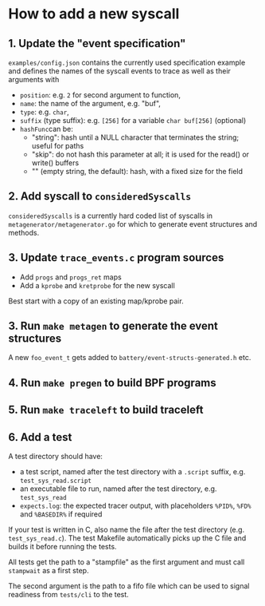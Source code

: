 # How to add a new syscall

## 1. Update the "event specification"

`examples/config.json` contains the currently used specification example and
defines the names of the syscall events to trace as well as their arguments
with

* `position`: e.g. `2` for second argument to function,
* `name`: the name of the argument, e.g. "buf",
* `type`: e.g. `char`,
* `suffix` (type suffix): e.g. `[256]` for a variable `char buf[256]` (optional)
* `hashFunc`can be:
  * "string": hash until a NULL character that terminates the string; useful for paths
  * "skip": do not hash this parameter at all; it is used for the read() or write() buffers
  * "" (empty string, the default): hash, with a fixed size for the field

## 2. Add syscall to `consideredSyscalls`

`consideredSyscalls` is a currently hard coded list of syscalls in
`metagenerator/metagenerator.go` for which to generate event structures and
methods.

## 3. Update `trace_events.c` program sources

* Add `progs` and `progs_ret` maps
* Add a `kprobe` and `kretprobe` for the new syscall

Best start with a copy of an existing map/kprobe pair.

## 3. Run `make metagen` to generate the event structures

A new `foo_event_t` gets added to `battery/event-structs-generated.h` etc.

## 4. Run `make pregen` to build BPF programs

## 5. Run `make traceleft` to build traceleft

## 6. Add a test

A test directory should have:

* a test script, named after the test directory with a `.script` suffix,
  e.g. `test_sys_read.script`
* an executable file to run, named after the test directory, e.g.
  `test_sys_read`
* `expects.log`: the expected tracer output, with placeholders `%PID%`, `%FD%`
  and `%BASEDIR%` if required

If your test is written in C, also name the file after the test directory (e.g.
`test_sys_read.c`). The test Makefile automatically picks up the C file and
builds it before running the tests.

All tests get the path to a "stampfile" as the first argument and must call
`stampwait` as a first step.

The second argument is the path to a fifo file which can be used to signal
readiness from `tests/cli` to the test.
